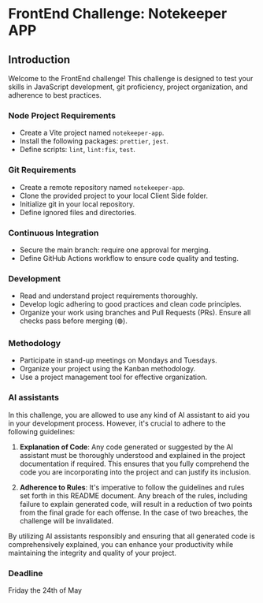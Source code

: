 # FrontEnd Challenge: Notekeeper APP

## Introduction

Welcome to the FrontEnd challenge! This challenge is designed to test your skills in JavaScript development, git proficiency, project organization, and adherence to best practices.

### Node Project Requirements

- Create a Vite project named `notekeeper-app`.
- Install the following packages: `prettier`, `jest`.
- Define scripts: `lint`, `lint:fix`, `test`.

### Git Requirements

- Create a remote repository named `notekeeper-app`.
- Clone the provided project to your local Client Side folder.
- Initialize git in your local repository.
- Define ignored files and directories.

### Continuous Integration

- Secure the main branch: require one approval for merging.
- Define GitHub Actions workflow to ensure code quality and testing.

### Development

- Read and understand project requirements thoroughly.
- Develop logic adhering to good practices and clean code principles.
- Organize your work using branches and Pull Requests (PRs). Ensure all checks pass before merging (`🟢`).

### Methodology

- Participate in stand-up meetings on Mondays and Tuesdays.
- Organize your project using the Kanban methodology.
- Use a project management tool for effective organization.

### AI assistants

In this challenge, you are allowed to use any kind of AI assistant to aid you in your development process. However, it's crucial to adhere to the following guidelines:

1. **Explanation of Code**: Any code generated or suggested by the AI assistant must be thoroughly understood and explained in the project documentation if required. This ensures that you fully comprehend the code you are incorporating into the project and can justify its inclusion.

2. **Adherence to Rules**: It's imperative to follow the guidelines and rules set forth in this README document. Any breach of the rules, including failure to explain generated code, will result in a reduction of two points from the final grade for each offense. In the case of two breaches, the challenge will be invalidated.

By utilizing AI assistants responsibly and ensuring that all generated code is comprehensively explained, you can enhance your productivity while maintaining the integrity and quality of your project.

### Deadline

Friday the 24th of May
